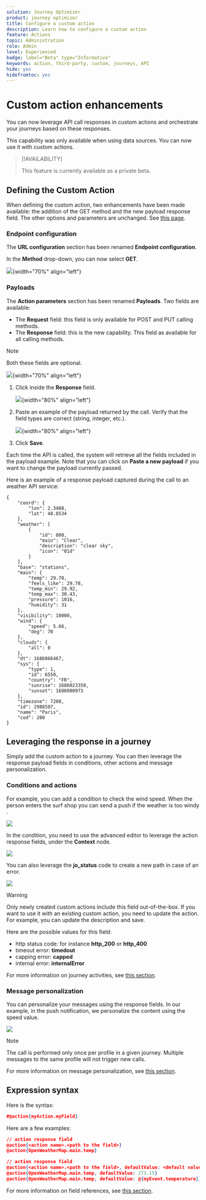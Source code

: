 ```yaml
---
solution: Journey Optimizer
product: journey optimizer
title: Configure a custom action
description: Learn how to configure a custom action
feature: Actions
topic: Administration
role: Admin
level: Experienced
badge: label="Beta" type="Informative"
keywords: action, third-party, custom, journeys, API
hide: yes
hidefromtoc: yes
---
```

# Custom action enhancements 

You can now leverage API call responses in custom actions and orchestrate your journeys based on these responses.

This capability was only available when using data sources. You can now use it with custom actions. 

>[!AVAILABILITY]
>
>This feature is currently available as a private beta.

## Defining the Custom Action

When defining the custom action, two enhancements have been made available: the addition of the GET method and the new payload response field. The other options and parameters are unchanged. See [this page](../action/about-custom-action-configuration.md).

### Endpoint configuration 

The **URL configuration** section has been renamed **Endpoint configuration**.

In the **Method** drop-down, you can now select **GET**.

![](assets/action-response1.png){width="70%" align="left"}

### Payloads 

The **Action parameters** section has been renamed **Payloads**. Two fields are available:

* The **Request** field: this field is only available for POST and PUT calling methods.
* The **Response** field: this is the new capability. This field as available for all calling methods.

>[!NOTE]
> 
>Both these fields are optional.

![](assets/action-response2.png){width="70%" align="left"}

1. Click inside the **Response** field. 

    ![](assets/action-response3.png){width="80%" align="left"}

1. Paste an example of the payload returned by the call. Verify that the field types are correct (string, integer, etc.). 

    ![](assets/action-response4.png){width="80%" align="left"}

1. Click **Save**.

Each time the API is called, the system will retrieve all the fields included in the payload example. Note that you can click on **Paste a new payload** if you want to change the payload currently passed.

Here is an example of a response payload captured during the call to an weather API service:

```
{
    "coord": {
        "lon": 2.3488,
        "lat": 48.8534
    },
    "weather": [
        {
            "id": 800,
            "main": "Clear",
            "description": "clear sky",
            "icon": "01d"
        }
    ],
    "base": "stations",
    "main": {
        "temp": 29.78,
        "feels_like": 29.78,
        "temp_min": 29.92,
        "temp_max": 30.43,
        "pressure": 1016,
        "humidity": 31
    },
    "visibility": 10000,
    "wind": {
        "speed": 5.66,
        "deg": 70
    },
    "clouds": {
        "all": 0
    },
    "dt": 1686066467,
    "sys": {
        "type": 1,
        "id": 6550,
        "country": "FR",
        "sunrise": 1686023350,
        "sunset": 1686080973
    },
    "timezone": 7200,
    "id": 2988507,
    "name": "Paris",
    "cod": 200
}
```

## Leveraging the response in a journey

Simply add the custom action to a journey. You can then leverage the response payload fields in conditions, other actions and message personalization.

### Conditions and actions

For example, you can add a condition to check the wind speed. When the person enters the surf shop you can send a push if the weather is too windy . 

![](assets/action-response5.png)

In the condition, you need to use the advanced editor to leverage the action response fields, under the **Context** node.

![](assets/action-response6.png)

You can also leverage the **jo_status** code to create a new path in case of an error. 

![](assets/action-response7.png)

>[!WARNING]
>
>Only newly created custom actions include this field out-of-the-box. If you want to use it with an existing custom action, you need to update the action. For example, you can update the description and save.

Here are the possible values for this field: 

* http status code: for instance **http_200** or **http_400**
* timeout error: **timedout**
* capping error: **capped**
* internal error: **internalError**

For more information on journey activities, see [this section](../building-journeys/about-journey-activities.md).

### Message personalization

You can personalize your messages using the response fields. In our example, in the push notification, we personalize the content using the speed value.

![](assets/action-response8.png)

>[!NOTE]
>
>The call is performed only once per profile in a given journey. Multiple messages to the same profile will not trigger new calls. 

For more information on message personalization, see [this section](../personalization/personalize.md).

## Expression syntax

Here is the syntax:

```json
#@action{myAction.myField} 
```

Here are a few examples:

```json
// action response field
@action{<action name>.<path to the field>}
@action{OpenWeatherMap.main.temp}
```

```json
// action response field
@action{<action name>.<path to the field>, defaultValue: <default value expression>}
@action{OpenWeatherMap.main.temp, defaultValue: 273.15}
@action{OpenWeatherMap.main.temp, defaultValue: @{myEvent.temperature}} 
```

For more information on field references, see [this section](../building-journeys/expression/field-references.md).
